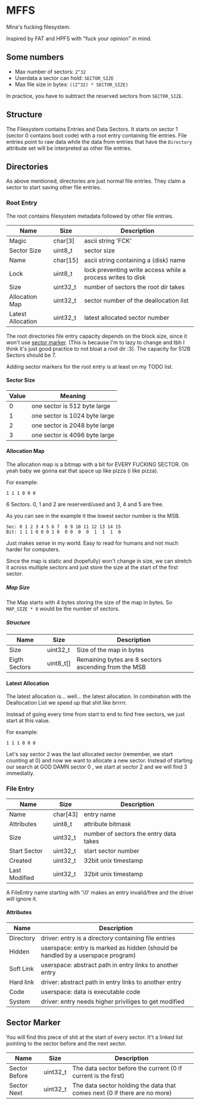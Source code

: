 # MFFS

Mina's fucking filesystem.

Inspired by FAT and HPFS with "fuck your opinion" in mind.

## Some numbers

- Max number of sectors: `2^32`
- Userdata a sector can hold: `SECTOR_SIZE`
- Max file size in bytes: `((2^32) * SECTOR_SIZE)`

In practice, you have to subtract the reserved sectors from `SECTOR_SIZE`.

## Structure

The Filesystem contains Entries and Data Sectors.
It starts on sector 1 (sector 0 contains boot code) with a root entry containing file entries.
File entries point to raw data while the data from entries that have the `Directory` attribute set will be interpreted as other file entries.

## Directories

As above mentioned, directories are just normal file entries.
They claim a sector to start saving other file entries.

### Root Entry

The root contains filesystem metadata followed by other file entries.

| Name              | Size     | Description                                                 |
| ----------------- | -------- | ----------------------------------------------------------- |
| Magic             | char[3]  | ascii string 'FCK'                                          |
| Sector Size       | uint8_t  | sector size                                                 |
| Name              | char[15] | ascii string containing a (disk) name                       |
| Lock              | uint8_t  | lock preventing write access while a process writes to disk |
| Size              | uint32_t | number of sectors the root dir takes                        |
| Allocation Map    | uint32_t | sector number of the deallocation list                      |
| Latest Allocation | uint32_t | latest allocated sector number                              |

The root directories file entry capacity depends on the block size, since it won't use [sector marker](#sector-marker). (This is because I'm to lazy to change and tbh I think it's just good practice to not bloat a root dir :3). The capacity for 512B Sectors should be 7.

Adding sector markers for the root entry is at least on my TODO list.

#### Sector Size

| Value | Meaning                       |
| ----- | ----------------------------- |
| 0     | one sector is 512 byte large  |
| 1     | one sector is 1024 byte large |
| 2     | one sector is 2048 byte large |
| 3     | one sector is 4096 byte large |

#### Allocation Map

The allocation map is a bitmap with a bit for EVERY FUCKING SECTOR. Oh yeah baby we gonna eat that space up like pizza (i like pizza).

For example:

```
1 1 1 0 0 0
```

6 Sectors. 0, 1 and 2 are reserverd/used and 3, 4 and 5 are free.

As you can see in the example it thw lowest sector number is the MSB.

```
Sec: 0 1 2 3 4 5 6 7  8 9 10 11 12 13 14 15
Bit: 1 1 1 0 0 0 1 0  0 0  0  0  1  1  1  0
```

Just makes sense in my world. Easy to read for humans and not much harder for computers.

Since the map is static and (hopefully) won't change in size, we can stretch it across multiple sectors and just store the size at the start of the first sector.

##### Map Size

The Map starts with 4 bytes storing the size of the map in bytes. So `MAP_SIZE * 8` would be the number of sectors.

##### Structure

| Name          | Size      | Description                                          |
| ------------- | --------- | ---------------------------------------------------- |
| Size          | uint32_t  | Size of the map in bytes                             |
| Eigth Sectors | uint8_t[] | Remaining bytes are 8 sectors ascending from the MSB |

#### Latest Allocation

The latest allocation is... well... the latest allocation. In combination with the Deallocation List we speed up that shit like brrrrr.

Instead of going every time from start to end to find free sectors, we just start at this value.

For example:

```
1 1 1 0 0 0
```

Let's say sector 2 was the last allocated sector (remember, we start counting at 0) and now we want to allocate a new sector. Instead of starting our search at GOD DAMN sector 0 , we start at sector 2 and we will find 3 immediatly.

### File Entry

| Name          | Size     | Description                            |
| ------------- | -------- | -------------------------------------- |
| Name          | char[43] | entry name                             |
| Attributes    | uint8_t  | attribute bitmask                      |
| Size          | uint32_t | number of sectors the entry data takes |
| Start Sector  | uint32_t | start sector number                    |
| Created       | uint32_t | 32bit unix timestamp                   |
| Last Modified | uint32_t | 32bit unix timestamp                   |

A FileEntry name starting with '\0' makes an entry invalid/free and the driver will ignore it.

#### Attributes

| Name      | Description                                                                     |
| --------- | ------------------------------------------------------------------------------- |
| Directory | driver: entry is a directory containing file entries                            |
| Hidden    | userspace: entry is marked as hidden (should be handled by a userspace program) |
| Soft Link | userspace: abstract path in entry links to another entry                        |
| Hard link | driver: abstract path in entry links to another entry                           |
| Code      | userspace: data is executable code                                              |
| System    | driver: entry needs higher priviliges to get modified                           |

## Sector Marker

You will find this piece of shit at the start of every sector. It't a linked list pointing to the sector before and the next sector.

| Name          | Size     | Description                                                               |
| ------------- | -------- | ------------------------------------------------------------------------- |
| Sector Before | uint32_t | The data sector before the current (0 if current is the first)            |
| Sector Next   | uint32_t | The data sector holding the data that comes next (0 if there are no more) |
